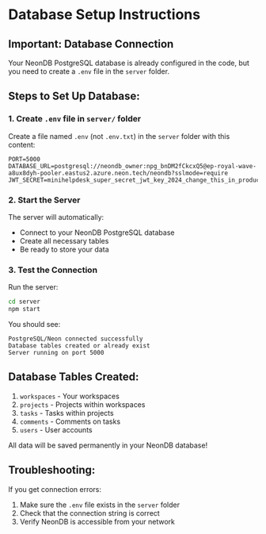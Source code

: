 # Database Setup Instructions

## Important: Database Connection

Your NeonDB PostgreSQL database is already configured in the code, but you need to create a `.env` file in the `server` folder.

## Steps to Set Up Database:

### 1. Create `.env` file in `server/` folder

Create a file named `.env` (not `.env.txt`) in the `server` folder with this content:

```env
PORT=5000
DATABASE_URL=postgresql://neondb_owner:npg_bnDM2fCkcxQ5@ep-royal-wave-a8ux8dyh-pooler.eastus2.azure.neon.tech/neondb?sslmode=require
JWT_SECRET=minihelpdesk_super_secret_jwt_key_2024_change_this_in_production
```

### 2. Start the Server

The server will automatically:
- Connect to your NeonDB PostgreSQL database
- Create all necessary tables
- Be ready to store your data

### 3. Test the Connection

Run the server:
```bash
cd server
npm start
```

You should see:
```
PostgreSQL/Neon connected successfully
Database tables created or already exist
Server running on port 5000
```

## Database Tables Created:

1. `workspaces` - Your workspaces
2. `projects` - Projects within workspaces  
3. `tasks` - Tasks within projects
4. `comments` - Comments on tasks
5. `users` - User accounts

All data will be saved permanently in your NeonDB database!

## Troubleshooting:

If you get connection errors:
1. Make sure the `.env` file exists in the `server` folder
2. Check that the connection string is correct
3. Verify NeonDB is accessible from your network
